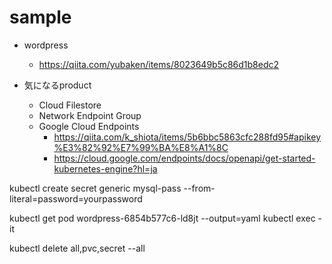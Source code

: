# sample


- wordpress
    - https://qiita.com/yubaken/items/8023649b5c86d1b8edc2



- 気になるproduct
    - Cloud Filestore
    - Network Endpoint Group
    - Google Cloud Endpoints
        - https://qiita.com/k_shiota/items/5b6bbc5863cfc288fd95#apikey%E3%82%92%E7%99%BA%E8%A1%8C
        - https://cloud.google.com/endpoints/docs/openapi/get-started-kubernetes-engine?hl=ja


kubectl create secret generic mysql-pass --from-literal=password=yourpassword

kubectl get pod wordpress-6854b577c6-ld8jt --output=yaml
kubectl exec -it 

kubectl delete all,pvc,secret --all

